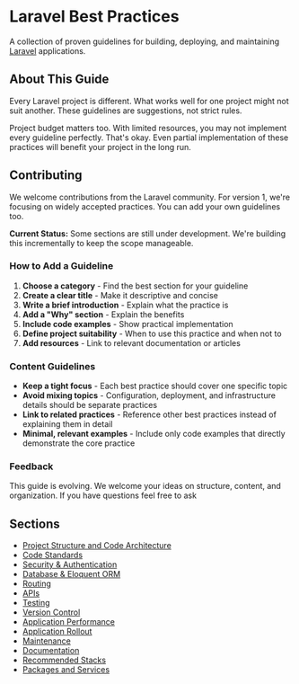 # Laravel Best Practices

A collection of proven guidelines for building, deploying, and maintaining [Laravel](https://laravel.com) applications.

## About This Guide

Every Laravel project is different. What works well for one project might not suit another. These guidelines are suggestions, not strict rules.

Project budget matters too. With limited resources, you may not implement every guideline perfectly. That's okay. Even partial implementation of these practices will benefit your project in the long run.

## Contributing

We welcome contributions from the Laravel community. For version 1, we're focusing on widely accepted practices. You can add your own guidelines too.

**Current Status:** Some sections are still under development. We're building this incrementally to keep the scope manageable.

### How to Add a Guideline

1. **Choose a category** - Find the best section for your guideline
2. **Create a clear title** - Make it descriptive and concise
3. **Write a brief introduction** - Explain what the practice is
4. **Add a "Why" section** - Explain the benefits
5. **Include code examples** - Show practical implementation
6. **Define project suitability** - When to use this practice and when not to
7. **Add resources** - Link to relevant documentation or articles

### Content Guidelines

- **Keep a tight focus** - Each best practice should cover one specific topic
- **Avoid mixing topics** - Configuration, deployment, and infrastructure details should be separate practices
- **Link to related practices** - Reference other best practices instead of explaining them in detail
- **Minimal, relevant examples** - Include only code examples that directly demonstrate the core practice

### Feedback

This guide is evolving. We welcome your ideas on structure, content, and organization. If you have questions feel free to ask

## Sections

- [Project Structure and Code Architecture](./project-structure-and-code-architecture/)
- [Code Standards](./code-standards/)
- [Security & Authentication](./security-and-authentication/)
- [Database & Eloquent ORM](./database-and-eloquent-orm/)
- [Routing](./routing/)
- [APIs](./apis/)
- [Testing](./testing/)
- [Version Control](./version-control/)
- [Application Performance](./application-performance/)
- [Application Rollout](./application-rollout/)
- [Maintenance](./maintenance/)
- [Documentation](./documentation/)
- [Recommended Stacks](./recommended-stacks/)
- [Packages and Services](./packages-and-services/)
